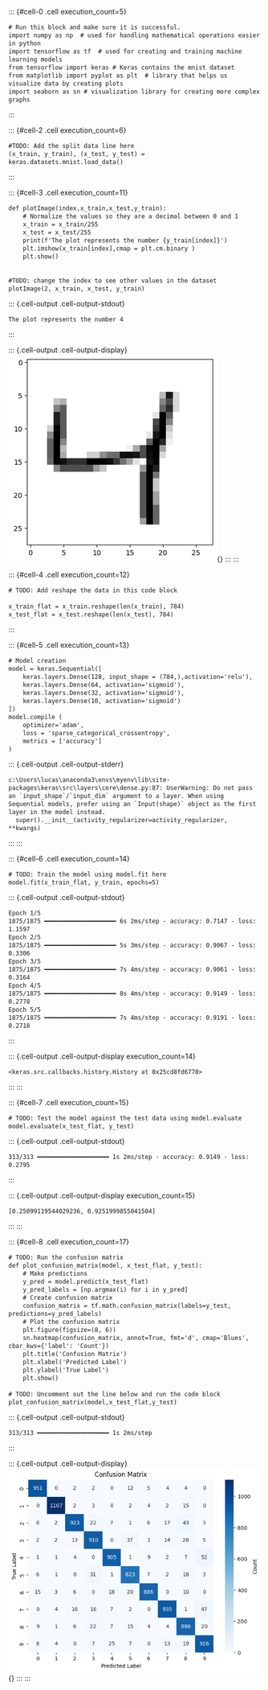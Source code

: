::: {#cell-0 .cell execution_count=5}
``` {.python .cell-code}
# Run this block and make sure it is successful.
import numpy as np  # used for handling mathematical operations easier in python
import tensorflow as tf  # used for creating and training machine learning models 
from tensorflow import keras # Keras contains the mnist dataset
from matplotlib import pyplot as plt  # library that helps us visualize data by creating plots 
import seaborn as sn # visualization library for creating more complex graphs
```
:::


<!-- WARNING: THIS FILE WAS AUTOGENERATED! DO NOT EDIT! -->

::: {#cell-2 .cell execution_count=6}
``` {.python .cell-code}
#TODO: Add the split data line here
(x_train, y_train), (x_test, y_test) = keras.datasets.mnist.load_data()
```
:::


::: {#cell-3 .cell execution_count=11}
``` {.python .cell-code}
def plotImage(index,x_train,x_test,y_train):
    # Normalize the values so they are a decimal between 0 and 1
    x_train = x_train/255
    x_test = x_test/255
    print(f'The plot represents the number {y_train[index]}')
    plt.imshow(x_train[index],cmap = plt.cm.binary )
    plt.show()


#TODO: change the index to see other values in the dataset
plotImage(2, x_train, x_test, y_train)
```

::: {.cell-output .cell-output-stdout}
```
The plot represents the number 4
```
:::

::: {.cell-output .cell-output-display}
![](mnist_files/figure-html/cell-4-output-2.png){}
:::
:::


::: {#cell-4 .cell execution_count=12}
``` {.python .cell-code}
# TODO: Add reshape the data in this code block

x_train_flat = x_train.reshape(len(x_train), 784)
x_test_flat = x_test.reshape(len(x_test), 784)
```
:::


::: {#cell-5 .cell execution_count=13}
``` {.python .cell-code}
# Model creation
model = keras.Sequential([
    keras.layers.Dense(128, input_shape = (784,),activation='relu'), 
    keras.layers.Dense(64, activation='sigmoid'), 
    keras.layers.Dense(32, activation='sigmoid'), 
    keras.layers.Dense(10, activation='sigmoid')
])
model.compile (
    optimizer='adam',
    loss = 'sparse_categorical_crossentropy',
    metrics = ['accuracy']
)
```

::: {.cell-output .cell-output-stderr}
```
c:\Users\lucas\anaconda3\envs\myenv\lib\site-packages\keras\src\layers\core\dense.py:87: UserWarning: Do not pass an `input_shape`/`input_dim` argument to a layer. When using Sequential models, prefer using an `Input(shape)` object as the first layer in the model instead.
  super().__init__(activity_regularizer=activity_regularizer, **kwargs)
```
:::
:::


::: {#cell-6 .cell execution_count=14}
``` {.python .cell-code}
# TODO: Train the model using model.fit here 
model.fit(x_train_flat, y_train, epochs=5)
```

::: {.cell-output .cell-output-stdout}
```
Epoch 1/5
1875/1875 ━━━━━━━━━━━━━━━━━━━━ 6s 2ms/step - accuracy: 0.7147 - loss: 1.1597
Epoch 2/5
1875/1875 ━━━━━━━━━━━━━━━━━━━━ 5s 3ms/step - accuracy: 0.9067 - loss: 0.3306
Epoch 3/5
1875/1875 ━━━━━━━━━━━━━━━━━━━━ 7s 4ms/step - accuracy: 0.9061 - loss: 0.3164
Epoch 4/5
1875/1875 ━━━━━━━━━━━━━━━━━━━━ 8s 4ms/step - accuracy: 0.9149 - loss: 0.2778
Epoch 5/5
1875/1875 ━━━━━━━━━━━━━━━━━━━━ 7s 4ms/step - accuracy: 0.9191 - loss: 0.2718
```
:::

::: {.cell-output .cell-output-display execution_count=14}
```
<keras.src.callbacks.history.History at 0x25cd8fd6770>
```
:::
:::


::: {#cell-7 .cell execution_count=15}
``` {.python .cell-code}
# TODO: Test the model against the test data using model.evaluate
model.evaluate(x_test_flat, y_test)
```

::: {.cell-output .cell-output-stdout}
```
313/313 ━━━━━━━━━━━━━━━━━━━━ 1s 2ms/step - accuracy: 0.9149 - loss: 0.2795
```
:::

::: {.cell-output .cell-output-display execution_count=15}
```
[0.25099119544029236, 0.9251999855041504]
```
:::
:::


::: {#cell-8 .cell execution_count=17}
``` {.python .cell-code}
# TODO: Run the confusion matrix
def plot_confusion_matrix(model, x_test_flat, y_test):
    # Make predictions
    y_pred = model.predict(x_test_flat)
    y_pred_labels = [np.argmax(i) for i in y_pred]
    # Create confusion matrix
    confusion_matrix = tf.math.confusion_matrix(labels=y_test, predictions=y_pred_labels)
    # Plot the confusion matrix
    plt.figure(figsize=(8, 6))
    sn.heatmap(confusion_matrix, annot=True, fmt='d', cmap='Blues', cbar_kws={'label': 'Count'})
    plt.title('Confusion Matrix')
    plt.xlabel('Predicted Label')
    plt.ylabel('True Label')
    plt.show()

# TODO: Uncomment out the line below and run the code block
plot_confusion_matrix(model,x_test_flat,y_test)
```

::: {.cell-output .cell-output-stdout}
```
313/313 ━━━━━━━━━━━━━━━━━━━━ 1s 2ms/step
```
:::

::: {.cell-output .cell-output-display}
![](mnist_files/figure-html/cell-9-output-2.png){}
:::
:::


